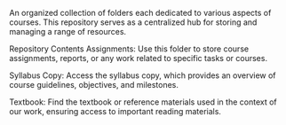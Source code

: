
An organized collection of folders each dedicated to various aspects of courses. This repository serves as a centralized hub for storing and managing a range of resources.

Repository Contents
Assignments: Use this folder to store course assignments, reports, or any work related to specific tasks or courses.

Syllabus Copy: Access the syllabus copy, which provides an overview of course guidelines, objectives, and milestones.

Textbook: Find the textbook or reference materials used in the context of our work, ensuring access to important reading materials.